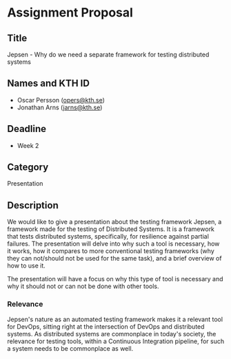 # Assignment Proposal

## Title

Jepsen - Why do we need a separate framework for testing distributed systems

## Names and KTH ID

- Oscar Persson (opers@kth.se)
- Jonathan Arns (jarns@kth.se)

## Deadline

- Week 2

## Category

Presentation

## Description

We would like to give a presentation about the testing framework Jepsen, a framework made for the testing of Distributed Systems. It is a framework that tests distributed systems, specifically, for resilience against partial failures. The presentation will delve into why such a tool is necessary, how it works, how it compares to more conventional testing frameworks (why they can not/should not be used for the same task), and a brief overview of how to use it.

The presentation will have a focus on why this type of tool is necessary and why it should not or can not be done with other tools.

### Relevance

Jepsen's nature as an automated testing framework makes it a relevant tool for DevOps, sitting right at the intersection of DevOps and distributed systems. As distributed systems are commonplace in today's society, the relevance for testing tools, within a Continuous Integration pipeline, for such a system needs to be commonplace as well.

